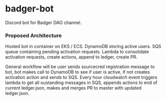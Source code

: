 # badger-bot
Discord bot for Badger DAO channel.

### Proposed Architecture 

Hosted bot in container on EKS / ECS. DynamoDB storing active users. SQS queue containing pending activation requests. Lambda to consolidate activation requests, create actions, append to ledger, create PR.

General workflow will be user sends sourcecred registration message to bot, bot makes call to DynamoDB to see if user is active, if not creates activation action and sends to SQS. Every hour cloudwatch event triggers lambda to get all oustanding messages in SQS, appends actions to end of current ledger.json, makes and merges PR to master with updated ledger.json.